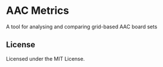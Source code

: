 # AAC Metrics

A tool for analysing and comparing grid-based AAC board sets

## License

Licensed under the MIT License.